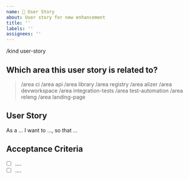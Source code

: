 ```yaml
---
name: 📝 User Story
about: User story for new enhancement
title: ''
labels: ''
assignees: ''
---
```


/kind user-story

## Which area this user story is related to?

<!--
    Uncomment appropriate `/area` lines, and delete the rest.
    For example, `> /area api` would simply become: `/area api`
-->

> /area ci
> /area api
> /area library
> /area registry
> /area alizer
> /area devworkspace
> /area integration-tests
> /area test-automation
> /area releng
> /area landing-page

## User Story

As a ... I want to ..., so that ...

## Acceptance Criteria

<!--
    Decide which specific steps need to be completed, outline subtasks.
-->
- [ ] ....
- [ ] ....
